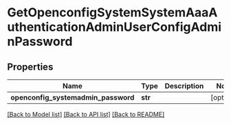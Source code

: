 # GetOpenconfigSystemSystemAaaAuthenticationAdminUserConfigAdminPassword

## Properties
Name | Type | Description | Notes
------------ | ------------- | ------------- | -------------
**openconfig_systemadmin_password** | **str** |  | [optional] 

[[Back to Model list]](../README.md#documentation-for-models) [[Back to API list]](../README.md#documentation-for-api-endpoints) [[Back to README]](../README.md)


